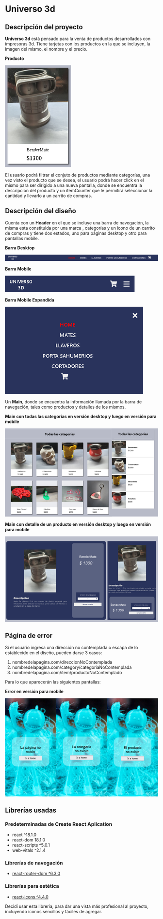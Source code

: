 # Universo 3d

## Descripción del proyecto
__Universo 3d__ está pensado para la venta de productos desarrollados con impresoras 3d. Tiene tarjetas con los productos en la que se incluyen, la imagen del mismo, el nombre y el precio.

__Producto__

![Producto](./src/images/readme/producto.png)

El usuario podrá filtrar el conjuto de productos mediante categorías, una vez visto el producto que se desea, el usuario podrá hacer click en el mismo para ser dirigido a una nueva pantalla, donde se encuentra la descripción del producto y un itemCounter que le permitirá seleccionar la cantidad y llevarlo a un carrito de compras.

## Descripción del diseño
Cuenta con un __Header__ en el que se incluye una barra de navegación, la misma esta constituida por una marca , categorías y un ícono de un carrito de compras y tiene dos estados, uno para páginas desktop y otro para pantallas mobile. 

__Barra Desktop__

![Barra desktop](./src/images/readme/navbar.png)

__Barra Mobile__

![Barra celular](./src/images/readme/barracelular.png)

__Barra Mobile Expandida__

![Barra celular](./src/images/readme/barradesplegadacelular.png)

Un __Main__,  donde se encuentra la información llamada por la barra de navegación, tales como productos y detalles de los mismos.

__Main con todas las categorías en versión desktop y luego en versión para mobile__

![Main](./src/images/readme/main.png)

__Main con detalle de un producto en versión desktop y luego en versión para mobile__

![Main](./src/images/readme/itemDetal.png)

## Página de error
Si el usuario ingresa una dirección no contemplada o escapa de lo establecido en el diseño, pueden darse 3 casos:
1. nombredelapagina.com/direccionNoContemplada
2. nombredelapagina.com/category/categoriaNoContemplada
3. nombredelapagina.com/item/productoNoContemplado

Para lo que aparecerán las siguientes pantallas:

__Error en versión para mobile__

![Main](./src/images/readme/error.png)

## Librerías usadas
### Predeterminadas de Create React Aplication
*    react ^18.1.0
*    react-dom 18.1.0
*    react-scripts ^5.0.1
*    web-vitals ^2.1.4

### Librerías de navegación
*    [react-router-dom ^6.3.0](https://reactrouter.com/)

### Librerías para estética
*    [react-icons ^4.4.0](https://react-icons.github.io/react-icons)
  
Decidí usar esta librería, para dar una vista más profesional al proyecto, incluyendo íconos sencillos y fáciles de agregar.



